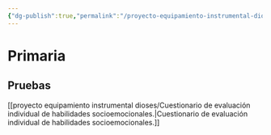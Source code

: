 ```yaml
---
{"dg-publish":true,"permalink":"/proyecto-equipamiento-instrumental-dioses/evaluacion-de-la-convivencia-escolar/"}
---
```


# Primaria
## Pruebas
[[proyecto equipamiento instrumental dioses/Cuestionario de evaluación individual de habilidades socioemocionales.\|Cuestionario de evaluación individual de habilidades socioemocionales.]]